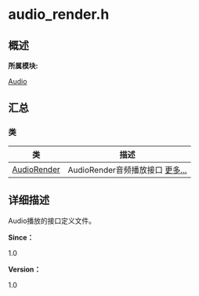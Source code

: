 # audio_render.h


## **概述**

**所属模块:**

[Audio](_audio.md)


## **汇总**


### 类

  | 类 | 描述 | 
| -------- | -------- |
| [AudioRender](_audio_render.md) | AudioRender音频播放接口&nbsp;[更多...](_audio_render.md) | 


## **详细描述**

Audio播放的接口定义文件。

**Since：**

1.0

**Version：**

1.0
